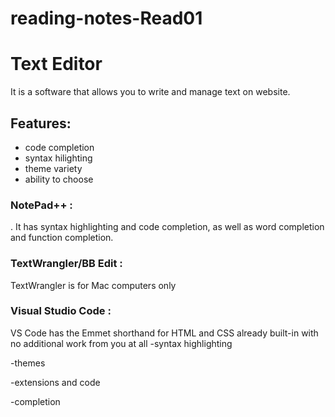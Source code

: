 # reading-notes-Read01
# Text Editor
It is a software that allows you to write and manage text on website.
## Features:
- code completion
- syntax hilighting
- theme variety
- ability to choose

### NotePad++ :
. It has syntax highlighting and code
completion, as well as word completion and function completion.

### TextWrangler/BB Edit :
TextWrangler is for Mac computers only

### Visual Studio Code :
VS Code has the Emmet shorthand for HTML and CSS
already built-in with no additional work from you at all
-syntax highlighting

-themes 

-extensions and code

-completion


